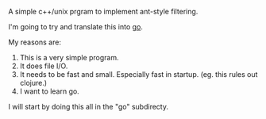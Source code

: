 
A simple c++/unix prgram to implement ant-style filtering.

I'm going to try and translate this into [go](http://golang.org/).

My reasons are:

1. This is a very simple program.
2. It does file I/O.
3. It needs to be fast and small.  Especially fast in startup.
   (eg. this rules out clojure.)
4. I want to learn go.

I will start by doing this all in the "go" subdirecty.

